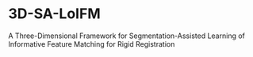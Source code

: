 # 3D-SA-LoIFM
A Three-Dimensional Framework for Segmentation-Assisted Learning of Informative Feature Matching for Rigid Registration
